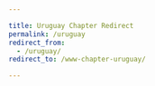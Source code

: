 ```yaml
---

title: Uruguay Chapter Redirect
permalink: /uruguay
redirect_from:
  - /uruguay/
redirect_to: /www-chapter-uruguay/

---
```

